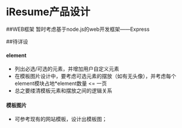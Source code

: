 iResume产品设计
=========================


##WEB框架
暂时考虑基于node.js的web开发框架——Express

##待详设
#### element
*   列出必选/可选的元素，并增加用户自定义元素
*   在模板图片设计中，要考虑可选元素的摆放（如有无头像），并考虑每个element模块占地*element数量 <= 一页
*   总之要缕清模板元素和摆放之间的逻辑关系

#### 模板图片
*   可参考现有的网站模板，设计出模板图；  





